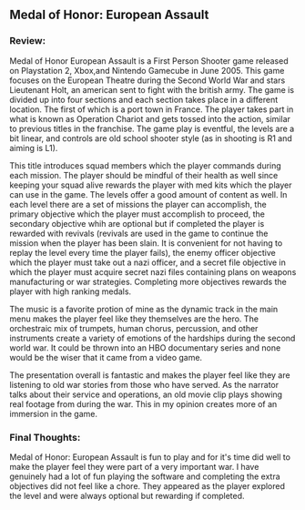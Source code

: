## Medal of Honor: European Assault

### Review: 
Medal of Honor European Assault is a First Person Shooter game released on Playstation 2, Xbox,and Nintendo Gamecube in June 2005. This game focuses on the European Theatre during the Second World War and stars Lieutenant Holt, an american sent to fight with the british army. The game is divided up into four sections and each section takes place in a different location. The first of which is a port town in France. The player takes part in what is known as Operation Chariot and gets tossed into the action, similar to previous titles in the franchise. The game play is eventful, the levels are a bit linear, and controls are old school shooter style (as in shooting is R1 and aiming is L1). 

This title introduces squad members which the player commands during each mission. The player should be mindful of their health as well since keeping your squad alive rewards the player with med kits which the player can use in the game. The levels offer a good amount of content as well. In each level there are a set of missions the player can accomplish, the primary objective which the player must accomplish to proceed, the secondary objective whih are optional but if completed the player is rewarded with revivals (revivals are used in the game to continue the mission when the player has been slain. It is convenient for not having to replay the level every time the player fails), the enemy officer objective which the player must take out a nazi officer, and a secret file objective in which the player must acquire secret nazi files containing plans on weapons manufacturing or war strategies. Completing more objectives rewards the player with high ranking medals.

The music is a favorite protion of mine as the dynamic track in the main menu makes the player feel like they themselves are the hero. The orchestraic mix of trumpets, human chorus, percussion, and other instruments create a variety of emotions of the hardships during the second world war. It could be thrown into an HBO documentary series and none would be the wiser that it came from a video game.

The presentation overall is fantastic and makes the player feel like they are listening to old war stories from those who have served. As the narrator talks about their service and operations, an old movie clip plays showing real footage from during the war. This in my opinion creates more of an immersion in the game.

### Final Thoughts:
Medal of Honor: European Assault is fun to play and for it's time did well to make the player feel they were part of a very important war. I have genuinely had a lot of fun playing the software and completing the extra objectives did not feel like a chore. They appeared as the player explored the level and were always optional but rewarding if completed. 
